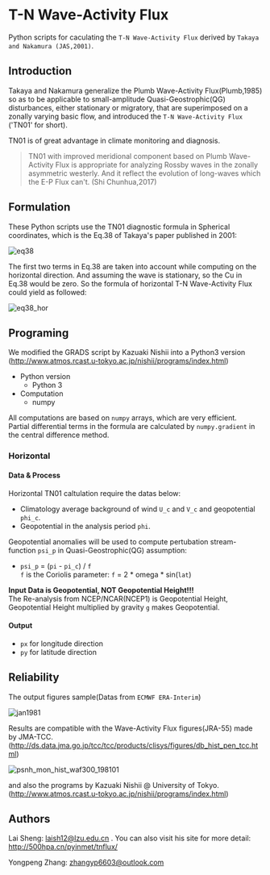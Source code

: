 # T-N Wave-Activity Flux

Python scripts for caculating the `T-N Wave-Activity Flux` derived by `Takaya and Nakamura (JAS,2001)`.

## Introduction 

Takaya and Nakamura generalize the Plumb Wave-Activity Flux(Plumb,1985) so as to be applicable to small-amplitude Quasi-Geostrophic(QG) disturbances, either stationary or migratory, that are superimposed on a zonally varying basic flow, and introduced the `T-N Wave-Activity Flux` ('TN01' for short).

TN01 is of great advantage in climate monitoring and diagnosis.

>TN01 with improved meridional component based on Plumb Wave-Activity Flux is appropriate for analyzing Rossby waves in the zonally asymmetric westerly. And it reflect the evolution of long-waves which the E-P Flux can't. 
>(Shi Chunhua,2017)

## Formulation

These Python scripts use the TN01 diagnostic formula in Spherical coordinates, which is the Eq.38 of Takaya's paper published in 2001:

![eq38](img/eq38.jpg)

The first two terms in Eq.38 are taken into account while computing on the horizontal direction.
And assuming the wave is stationary, so the Cu in Eq.38 would be zero.
So the formula of horizontal T-N Wave-Activity Flux could yield as followed:

![eq38_hor](img/eq38_hor.jpg)

## Programing

We modified the GRADS script by Kazuaki Nishii into a Python3 version  
(http://www.atmos.rcast.u-tokyo.ac.jp/nishii/programs/index.html)  

* Python version
    * Python 3
* Computation
    * numpy

All computations are based on `numpy` arrays, which are very efficient.  
Partial differential terms in the formula are calculated by `numpy.gradient` in the central difference method.  

### Horizontal

#### Data & Process

Horizontal TN01 caltulation require the datas below:

* Climatology average background of wind `U_c` and `V_c` and geopotential `phi_c`.
* Geopotential in the analysis period `phi`.

Geopotential anomalies will be used to compute pertubation stream-function `psi_p` in Quasi-Geostrophic(QG) assumption:

* `psi_p` = (`pi` - `pi_c`) / `f`  
`f` is the Coriolis parameter: `f` = 2 \* omega \* sin(`lat`)

**Input Data is Geopotential, NOT Geopotential Height!!!**  
The Re-analysis from NCEP/NCAR(NCEP1) is Geopotential Height, Geopotential Height multiplied by gravity `g` makes Geopotential.

#### Output

- `px` for longitude direction
- `py` for latitude direction

## Reliability

The output figures sample(Datas from `ECMWF ERA-Interim`)

![jan1981](img/jan1981.jpg)

Results are compatible with the Wave-Activity Flux figures(JRA-55) made by JMA-TCC.  
(http://ds.data.jma.go.jp/tcc/tcc/products/clisys/figures/db_hist_pen_tcc.html)

![psnh_mon_hist_waf300_198101](img/psnh_mon_hist_waf300_198101.jpg)

and also the programs by Kazuaki Nishii @ University of Tokyo.  
(http://www.atmos.rcast.u-tokyo.ac.jp/nishii/programs/index.html)

## Authors

Lai Sheng: laish12@lzu.edu.cn .
You can also visit his site for more detail: http://500hpa.cn/pyinmet/tnflux/

Yongpeng Zhang: zhangyp6603@outlook.com
